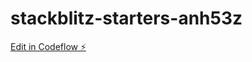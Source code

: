 # stackblitz-starters-anh53z

[Edit in Codeflow ⚡️](https://stackblitz.com/~/github.com/Tobbie123github/stackblitz-starters-anh53z)